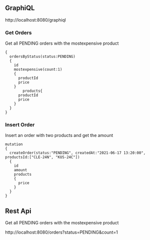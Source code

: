 ## GraphiQL

http://localhost:8080/graphiql

### Get Orders
Get all PENDING orders with the mostexpensive product

```query
{
  ordersByStatus(status:PENDING)
  {
    id
    mostexpensive(count:1)
    {
      productId
      price
    }
		products{
      productId
      price
    }
  }
}
```

### Insert Order
Insert an order with two products and get the amount

```Insert a new Order with two products
mutation
{
  createOrder(status:"PENDING", createdAt:"2021-06-17 13:20:00", productsId:["CLE-24N", "KUS-24C"])
  {
    id
    amount
    products
    {
      price
    }
  }
}
```

## Rest Api
Get all PENDING orders with the mostexpensive product

http://localhost:8080/orders?status=PENDING&count=1